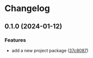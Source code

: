 # Changelog

## 0.1.0 (2024-01-12)


### Features

* add a new project package ([37c8087](https://github.com/rowanmanning/toolchain/commit/37c80871ddf9d784771d1c06d6dc2f0f29fb1019))
